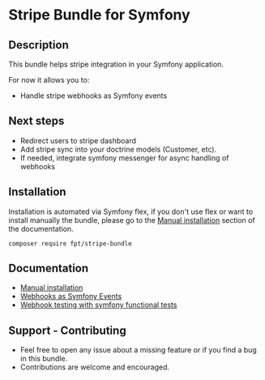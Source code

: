 # Stripe Bundle for Symfony

## Description

This bundle helps stripe integration in your Symfony application.

For now it allows you to:

- Handle stripe webhooks as Symfony events

## Next steps

- Redirect users to stripe dashboard
- Add stripe sync into your doctrine models (Customer, etc).
- If needed, integrate symfony messenger for async handling of webhooks

## Installation

Installation is automated via Symfony flex, if you don't use flex or want to install manually the bundle, please go to the [Manual installation](./docs/manual_installation.md) section of the documentation.

`composer require fpt/stripe-bundle`

## Documentation

- [Manual installation](docs/manual_installation.md)
- [Webhooks as Symfony Events](docs/webhooks_as_symfony_events.md)
- [Webhook testing with symfony functional tests](docs/testing_webhooks.md)

## Support - Contributing

- Feel free to open any issue about a missing feature or if you find a bug in this bundle. 
- Contributions are welcome and encouraged.
